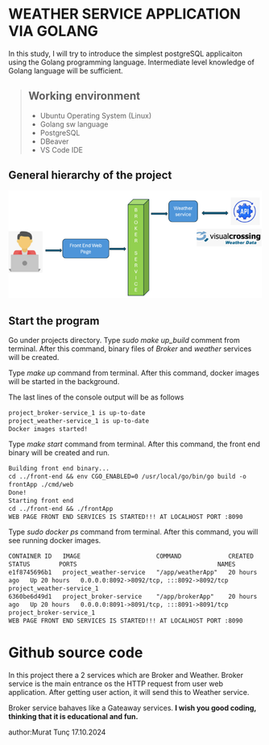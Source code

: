# WEATHER SERVICE APPLICATION VIA GOLANG

In this study, I will try to introduce the simplest postgreSQL applicaiton using the Golang programming language. Intermediate level knowledge of Golang language will be sufficient.

> ## Working environment
>
> - Ubuntu Operating System (Linux)
> - Golang sw language
> - PostgreSQL
> - DBeaver
> - VS Code IDE

## General hierarchy of the project
![hierarchy.PNG](pictures/Weather-service-hiearchy.PNG)




## Start the program
Go under projects directory.
Type _sudo make up_build_ comment from terminal.
After this command, binary files of _Broker_ and _weather_ services will be created.

Type _make up_ command from terminal. After this command, docker images will be started in the background.

The last lines of the console output will be as follows

 ```
 project_broker-service_1 is up-to-date
 project_weather-service_1 is up-to-date
 Docker images started!
  ```

Type _make start_ command from terminal. After this command, the front end binary will be created and run.
```
Building front end binary...
cd ../front-end && env CGO_ENABLED=0 /usr/local/go/bin/go build -o frontApp ./cmd/web
Done!
Starting front end
cd ../front-end && ./frontApp
WEB PAGE FRONT END SERVICES IS STARTED!!! AT LOCALHOST PORT :8090
```

Type _sudo docker ps_ command from terminal. After this command, you will see running docker images.
```
CONTAINER ID   IMAGE                     COMMAND             CREATED        STATUS        PORTS                                       NAMES
e1f8745696b1   project_weather-service   "/app/weatherApp"   20 hours ago   Up 20 hours   0.0.0.0:8092->8092/tcp, :::8092->8092/tcp   project_weather-service_1
6360be6d49d1   project_broker-service    "/app/brokerApp"    20 hours ago   Up 20 hours   0.0.0.0:8091->8091/tcp, :::8091->8091/tcp   project_broker-service_1
WEB PAGE FRONT END SERVICES IS STARTED!!! AT LOCALHOST PORT :8090
```

# Github source code


In this project there a 2 services which are Broker and Weather.
Broker service is the main entrance os the HTTP request from user web application.
After getting user action, it will send this to Weather service.

Broker service bahaves like a Gateaway services.
__**I wish you good coding, thinking that it is educational and fun.**__


author:Murat Tunç
17.10.2024
